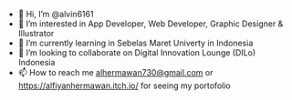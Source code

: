 - 👋 Hi, I’m @alvin6161
- 👀 I’m interested in App Developer, Web Developer, Graphic Designer & Illustrator
- 🌱 I’m currently learning in Sebelas Maret Univerty in Indonesia
- 💞️ I’m looking to collaborate on Digital Innovation Lounge (DILo) Indonesia
- 📫 How to reach me alhermawan730@gmail.com or https://alfiyanhermawan.itch.io/ for seeing my portofolio

<!---
alvin6161/alvin6161 is a ✨ special ✨ repository because its `README.md` (this file) appears on your GitHub profile.
You can click the Preview link to take a look at your changes.
--->
